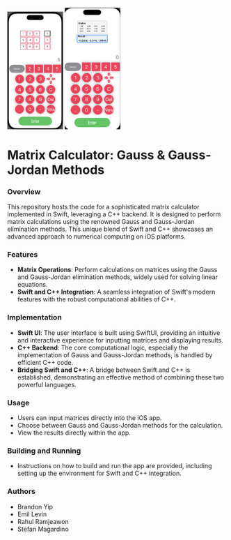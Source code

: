 <img src="screenshot.png" width="128"/> <img src="screenshot1.png" width="128"/>

# Matrix Calculator: Gauss & Gauss-Jordan Methods

### Overview
This repository hosts the code for a sophisticated matrix calculator implemented in Swift, leveraging a C++ backend. It is designed to perform matrix calculations using the renowned Gauss and Gauss-Jordan elimination methods. This unique blend of Swift and C++ showcases an advanced approach to numerical computing on iOS platforms.

### Features
- **Matrix Operations**: Perform calculations on matrices using the Gauss and Gauss-Jordan elimination methods, widely used for solving linear equations.
- **Swift and C++ Integration**: A seamless integration of Swift's modern features with the robust computational abilities of C++.

### Implementation
- **Swift UI**: The user interface is built using SwiftUI, providing an intuitive and interactive experience for inputting matrices and displaying results.
- **C++ Backend**: The core computational logic, especially the implementation of Gauss and Gauss-Jordan methods, is handled by efficient C++ code.
- **Bridging Swift and C++**: A bridge between Swift and C++ is established, demonstrating an effective method of combining these two powerful languages.

### Usage
- Users can input matrices directly into the iOS app.
- Choose between Gauss and Gauss-Jordan methods for the calculation.
- View the results directly within the app.

### Building and Running
- Instructions on how to build and run the app are provided, including setting up the environment for Swift and C++ integration.

### Authors
- Brandon Yip
- Emil Levin
- Rahul Ramjeawon
- Stefan Magardino


